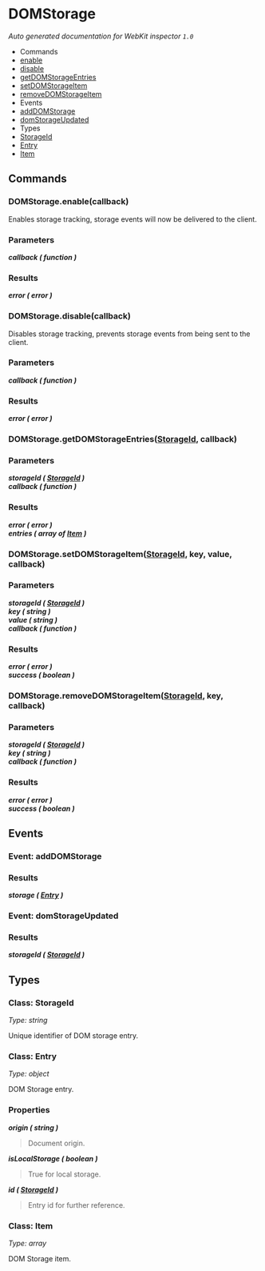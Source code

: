 # DOMStorage

_Auto generated documentation for WebKit inspector `1.0`_

* Commands
 * [enable](#domstorageenablecallback)
 * [disable](#domstoragedisablecallback)
 * [getDOMStorageEntries](#domstoragegetdomstorageentriesstorageid-callback)
 * [setDOMStorageItem](#domstoragesetdomstorageitemstorageid-key-value-callback)
 * [removeDOMStorageItem](#domstorageremovedomstorageitemstorageid-key-callback)
* Events
 * [addDOMStorage](#event-adddomstorage)
 * [domStorageUpdated](#event-domstorageupdated)
* Types
 * [StorageId](#class-storageid)
 * [Entry](#class-entry)
 * [Item](#class-item)


## Commands

### DOMStorage.enable(callback)

Enables storage tracking, storage events will now be delivered to the client.

### Parameters

_**callback ( function )**_<br>

### Results

_**error ( error )**_<br>


### DOMStorage.disable(callback)

Disables storage tracking, prevents storage events from being sent to the client.

### Parameters

_**callback ( function )**_<br>

### Results

_**error ( error )**_<br>


### DOMStorage.getDOMStorageEntries([StorageId](#class-storageid), callback)

### Parameters

_**storageId ( [StorageId](#class-storageid) )**_<br>
_**callback ( function )**_<br>

### Results

_**error ( error )**_<br>
_**entries ( array of [Item](#class-item) )**_<br>


### DOMStorage.setDOMStorageItem([StorageId](#class-storageid), key, value, callback)

### Parameters

_**storageId ( [StorageId](#class-storageid) )**_<br>
_**key ( string )**_<br>
_**value ( string )**_<br>
_**callback ( function )**_<br>

### Results

_**error ( error )**_<br>
_**success ( boolean )**_<br>


### DOMStorage.removeDOMStorageItem([StorageId](#class-storageid), key, callback)

### Parameters

_**storageId ( [StorageId](#class-storageid) )**_<br>
_**key ( string )**_<br>
_**callback ( function )**_<br>

### Results

_**error ( error )**_<br>
_**success ( boolean )**_<br>


## Events

### Event: addDOMStorage

### Results

_**storage ( [Entry](#class-entry) )**_<br>


### Event: domStorageUpdated

### Results

_**storageId ( [StorageId](#class-storageid) )**_<br>


## Types

### Class: StorageId

_Type: string_

Unique identifier of DOM storage entry.


### Class: Entry

_Type: object_

DOM Storage entry.

### Properties

_**origin ( string )**_<br>
> Document origin.

_**isLocalStorage ( boolean )**_<br>
> True for local storage.

_**id ( [StorageId](#class-storageid) )**_<br>
> Entry id for further reference.



### Class: Item

_Type: array_

DOM Storage item.




